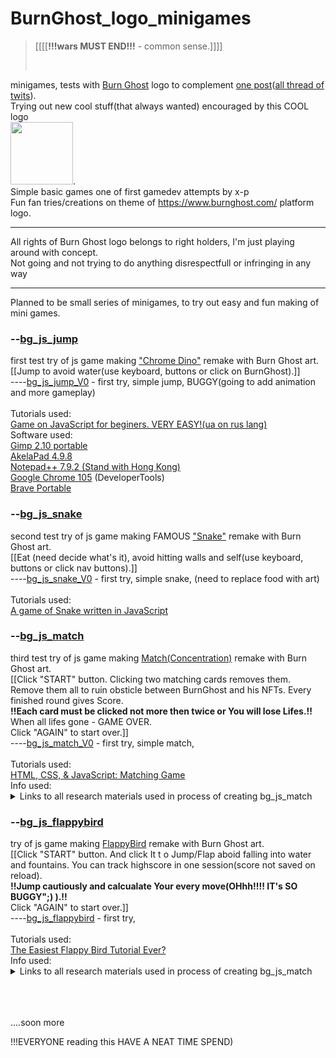 # BurnGhost_logo_minigames
><p>[[[[<b>!!!wars MUST END!!!</b> - common sense.]]]]</p><br>
minigames, tests with <a href="https://www.burnghost.com/"  target="_blank">Burn Ghost</a> logo to complement <a href="https://twitter.com/X_POWERll/status/1637542822910873602">one post</a>(<a href="https://twitter.com/search?q=%40x_powerll%20%40burnghostgames&src=typed_query&f=top" target="_blank">all thread of twits</a>). <br>
Trying out new cool stuff(that always wanted) encouraged by this COOL logo <br><a href="https://twitter.com/burnghostgames" target="_blank"><img src="https://pbs.twimg.com/profile_images/1608152341852655621/PQO9A4T6_400x400.jpg" width="100px"></a>.<br> 
Simple basic games one of first gamedev attempts by x-p<br>
Fun fan tries/creations on theme of https://www.burnghost.com/ platform logo.
<hr>
All rights of Burn Ghost logo belongs to right holders, I'm just playing around with concept.<br>
Not going and not trying to do anything disrespectfull or infringing in any way
<hr>
Planned to be small series of minigames, to try out easy and fun making of mini games.

<h3>--<a href="https://x-power0.github.io/BurnGhost_logo_minigames/bg_js_jump/bg_js_jump_gameV0/bg_js_jump.html"  target="_blank">bg_js_jump</a></h3>
first test try of js game making <a href="https://en.wikipedia.org/wiki/Dinosaur_Game"  target="_blank">"Chrome Dino"</a> remake with Burn Ghost art.<br>
[[Jump to avoid water(use keyboard, buttons or click on BurnGhost).]]
<br>----<a href="https://x-power0.github.io/BurnGhost_logo_minigames/bg_js_jump/bg_js_jump_gameV0/bg_js_jump.html"  target="_blank">bg_js_jump_V0</a> - first try, simple jump, BUGGY(going to add animation and more gameplay)
<br><br>
Tutorials used: <br>
<a href="https://www.youtube.com/watch?v=Av53VJI-UiE">Game on JavaScript for beginers. VERY EASY!(ua on rus lang)</a>
<br>Software used: 
<br><a href="http://aljacom.com/~gimp/">Gimp 2.10 portable</a>
<br><a href="http://akelpad.sf.net">AkelaPad 4.9.8</a>
<br><a href="https://notepad-plus-plus.org">Notepad++ 7.9.2 (Stand with Hong Kong)</a>
<br><a href="https://www.google.com/chrome/">Google Chrome 105</a> (DeveloperTools)
<br><a href="https://github.com/portapps/brave-portable">Brave Portable</a>


<h3>--<a href="https://x-power0.github.io/BurnGhost_logo_minigames/bg_js_snake/bg_js_snake_v0/bg_js_snake.html"  target="_blank">bg_js_snake</a></h3>
second test try of js game making FAMOUS <a href="https://en.wikipedia.org/wiki/Snake_(video_game_genre)"  target="_blank">"Snake"</a> remake with Burn Ghost art.<br>
[[Eat (need decide what's it), avoid hitting walls and self(use keyboard, buttons or click nav buttons).]]
<br>----<a href="https://x-power0.github.io/BurnGhost_logo_minigames/bg_js_jump/bg_js_jump_gameV0/bg_js_jump.html"  target="_blank">bg_js_snake_V0</a> - first try, simple snake, (need to replace food with art)
<br><br>
Tutorials used: <br>
<a href="https://www.youtube.com/watch?v=Je0B3nHhKmM">A game of Snake written in JavaScript</a>

<h3>--<a href="https://x-power0.github.io/BurnGhost_logo_minigames/bg_js_match/bg_js_match_v0/bg_js_match.html"  target="_blank">bg_js_match</a></h3>
third test try of js game making <a href="https://en.wikipedia.org/wiki/Concentration_(card_game)">Match(Concentration)</a> remake with Burn Ghost art.<br>
[[Click "START" button. Clicking two matching cards removes them. Remove them all to ruin obsticle between BurnGhost and his NFTs. Every finished round gives Score.
<br><b>!!Each card must be clicked not more then twice or You will lose Lifes.!!</b> When all lifes gone - GAME OVER. <br>Click "AGAIN" to start over.]]
<br>----<a href="https://x-power0.github.io/BurnGhost_logo_minigames/bg_js_match/bg_js_match_v0/bg_js_match.html"  target="_blank">bg_js_match_V0</a> - first try, simple match,
<br><br>
Tutorials used: <br>
<a href="https://www.youtube.com/watch?v=bOjgOOmPGTA">HTML, CSS, & JavaScript: Matching Game</a>
<br>Info used:
<details>
<summary>Links to all research materials used in process of creating bg_js_match</summary>
<DT>_<A HREF="https://stackoverflow.com/questions/4706960/how-to-return-a-variable-from-a-javascript-function-into-html-body">How to return a variable from a javascript function into html body - Stack Overflow</A>
<DT>_<A HREF="https://stackoverflow.com/questions/4622808/html-changing-colors-of-specific-words-in-a-string-of-text">css - HTML: Changing colors of specific words in a string of text - Stack Overflow</A>
<DT>_<A HREF="https://www.w3schools.com/cssref/pr_font_font-size.php">CSS font-size property</A>
<DT>_<A HREF="https://www.w3schools.com/cssref/pr_class_float.php">CSS float property</A>
<DT>_<A HREF="https://stackoverflow.com/questions/224602/how-do-you-make-div-elements-display-inline">html - How do you make div elements display inline? - Stack Overflow</A>
<DT>_<A HREF="https://www.google.com/search?q=css+draw+color+on+top+of+image+text&oq=css+draw+color+on+top+of+image+text&aqs=chrome..69i57.27647j0j4&sourceid=chrome&ie=UTF-8">css draw color on top of image text - Google Search</A>
<DT>_<A HREF="https://www.w3schools.com/js/js_scope.asp">JavaScript Scope</A>
<DT>_<A HREF="https://stackoverflow.com/questions/4558008/line-breaks-using-javascript-strings">line breaks using javascript strings - Stack Overflow</A>
<DT>_<A HREF="https://www.w3schools.com/js/js_if_else.asp">JavaScript if else else if</A>
<DT>_<A HREF="https://developer.mozilla.org/en-US/docs/Web/API/Element/remove">Element: remove() method - Web APIs | MDN</A>
<DT>_<A HREF="https://www.w3schools.com/jsref/met_element_remove.asp">HTML DOM Element remove Method</A>
<DT>_<A HREF="https://developer.mozilla.org/en-US/docs/Web/API/Document/createElement">Document: createElement() method - Web APIs | MDN</A>
<DT>_<A HREF="https://stackoverflow.com/questions/9422974/createelement-with-id">javascript - CreateElement with id? - Stack Overflow</A>
<DT>_<A HREF="https://stackoverflow.com/questions/12622465/creating-a-div-element-inside-a-div-element-in-javascript">dom - Creating a div element inside a div element in javascript - Stack Overflow</A>
<DT>_<A HREF="https://www.w3schools.com/cssref/pr_class_visibility.php">CSS visibility property</A>
<DT>_<A HREF="https://www.w3schools.com/css/css_image_transparency.asp">CSS Image Opacity / Transparency</A>
<DT>_<A HREF="https://developer.mozilla.org/en-US/docs/Web/JavaScript/Reference/Global_Objects/Math/random">Math.random() - JavaScript | MDN</A>
<DT>_<A HREF="https://www.w3schools.com/js/js_random.asp">JavaScript Random</A>
<DT>_<A HREF="https://www.w3schools.com/js/js_loop_for.asp">JavaScript for Loop</A>
<DT>_<A HREF="https://www.w3schools.com/js/js_loop_while.asp">JavaScript while Loop</A>
<DT>_<A HREF="https://www.w3schools.com/jsref/prop_html_innerhtml.asp">HTML DOM Element innerHTML Property</A>
<DT>_<A HREF="https://stackoverflow.com/questions/5520835/how-can-i-generate-a-random-number-within-a-range-but-exclude-some">javascript - How can I generate a random number within a range but exclude some? - Stack Overflow</A>
<DT>_<A HREF="https://stackoverflow.com/questions/7486085/copy-array-by-value">javascript - Copy array by value - Stack Overflow</A>
<DT>_<A HREF="https://stackoverflow.com/questions/4550505/getting-a-random-value-from-a-javascript-array">Getting a random value from a JavaScript array - Stack Overflow</A>
<DT>_<A HREF="https://developer.mozilla.org/en-US/docs/Web/JavaScript/Reference/Global_Objects/Array/splice">Array.prototype.splice() - JavaScript | MDN</A>
<DT>_<A HREF="https://developer.mozilla.org/en-US/docs/Web/JavaScript/Reference/Global_Objects/Array/slice">Array.prototype.slice() - JavaScript | MDN</A>
<DT>_<A HREF="https://stackoverflow.com/questions/5767325/how-can-i-remove-a-specific-item-from-an-array-in-javascript">How can I remove a specific item from an array in JavaScript? - Stack Overflow</A>
</details>


<h3>--<a href="https://x-power0.github.io/BurnGhost_logo_minigames/bg_js_flappybird/bg_js_flappybird.html"  target="_blank">bg_js_flappybird</a></h3>
try of js game making <a href="https://en.wikipedia.org/wiki/Flappy_Bird">FlappyBird</a> remake with Burn Ghost art.<br>
[[Click "START" button. And click It t o Jump/Flap aboid falling into water and fountains. You can track highscore in one session(score not saved on reload).
<br><b>!!Jump cautiously and calcualate Your every move(OHhh!!!! IT's SO BUGGY";) ).!!</b><br>Click "AGAIN" to start over.]]
<br>----<a href="https://x-power0.github.io/BurnGhost_logo_minigames/bg_js_flappybird/bg_js_flappybird.html"  target="_blank">bg_js_flappybird</a> - first try,
<br><br>
Tutorials used: <br>
<a href="https://www.youtube.com/watch?v=3SsYZDJdeXk">The Easiest Flappy Bird Tutorial Ever?</a>
<br>Info used:
<details>
<summary>Links to all research materials used in process of creating bg_js_match</summary>
..more links soon
</details>

<br><br><br>....soon more

!!!EVERYONE reading this HAVE A NEAT TIME SPEND)

